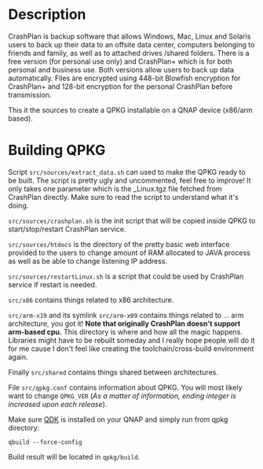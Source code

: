 Description
===========

CrashPlan is backup software that allows Windows, Mac, Linux and Solaris users to back up their data to an offsite data center, computers belonging to friends and family, as well as to attached drives /shared folders. There is a free version (for personal use only) and CrashPlan+ which is for both personal and business use. Both versions allow users to back up data automatically. Files are encrypted using 448-bit Blowfish encryption for CrashPlan+ and 128-bit encryption for the personal CrashPlan before transmission.

This it the sources to create a QPKG installable on a QNAP device (x86/arm based).

Building QPKG
=============
Script `src/sources/extract_data.sh` can used to make the QPKG ready to be built.
The script is pretty ugly and uncommented, feel free to improve!
It only takes one parameter which is the _Linux.tgz file fetched from CrashPlan directly.
Make sure to read the script to understand what it's doing.

`src/sources/crashplan.sh` is the init script that will be copied inside QPKG to start/stop/restart CrashPlan service.

`src/sources/htdocs` is the directory of the pretty basic web interface provided to the users to change amount of RAM allocated to JAVA process as well as be able to change listening IP address.

`src/sources/restartLinux.sh` is a script that could be used by CrashPlan service if restart is needed.

`src/x86` contains things related to x86 architecture.

`src/arm-x19` and its symlink `src/arm-x09` contains things related to ... arm architecture, you got it! **Note that originally CrashPlan doesn't support arm-based cpu.** This directory is where and how all the magic happens. Libraries might have to be rebuilt someday and I really hope people will do it for me cause I don't feel like creating the toolchain/cross-build environment again.

Finally `src/shared` contains things shared between architectures.

File `src/qpkg.conf` contains information about QPKG. You will most likely want to change `QPKG_VER` (*As a matter of information, ending integer is increased upon each release*).

Make sure [QDK](http://wiki.qnap.com/wiki/QPKG_Development_Guidelines) is installed on your QNAP and simply run from qpkg directory:

	qbuild --force-config

Build result will be located in `qpkg/build`.
